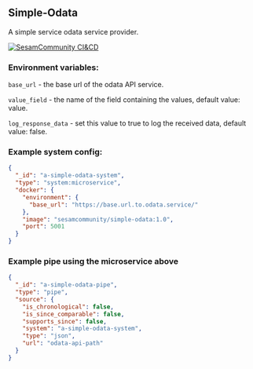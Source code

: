 ## Simple-Odata

A simple service odata service provider.

[![SesamCommunity CI&CD](https://github.com/sesam-community/simple-odata/actions/workflows/sesam-community-ci-cd.yml/badge.svg)](https://github.com/sesam-community/simple-odata/actions/workflows/sesam-community-ci-cd.yml)

### Environment variables:

`base_url` - the base url of the odata API service.

`value_field` - the name of the field containing the values, default value: value.

`log_response_data` - set this value to true to log the received data, default value: false.


### Example system config:

```json
{
  "_id": "a-simple-odata-system",
  "type": "system:microservice",
  "docker": {
    "environment": {
      "base_url": "https://base.url.to.odata.service/"
    },
    "image": "sesamcommunity/simple-odata:1.0",
    "port": 5001
  }
}

```

### Example pipe using the microservice above

```json
{
  "_id": "a-simple-odata-pipe",
  "type": "pipe",
  "source": {
    "is_chronological": false,
    "is_since_comparable": false,
    "supports_since": false,
    "system": "a-simple-odata-system",
    "type": "json",
    "url": "odata-api-path"
  }
}

```